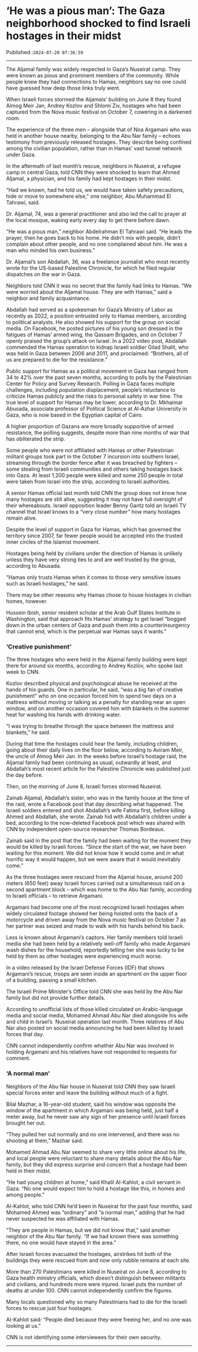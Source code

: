 # ‘He was a pious man’: The Gaza neighborhood shocked to find Israeli hostages in their midst

Published :`2024-07-20 07:36:59`

---

The Aljamal family was widely respected in Gaza’s Nuseirat camp. They were known as pious and prominent members of the community. While people knew they had connections to Hamas, neighbors say no one could have guessed how deep those links truly went.

When Israeli forces stormed the Aljamals’ building on June 8 they found Almog Meir Jan, Andrey Kozlov and Shlomi Ziv, hostages who had been captured from the Nova music festival on October 7, cowering in a darkened room.

The experience of the three men – alongside that of Noa Argamani who was held in another house nearby, belonging to the Abu Nar family – echoes testimony from previously released hostages. They describe being confined among the civilian population, rather than in Hamas’ vast tunnel network under Gaza.

In the aftermath of last month’s rescue, neighbors in Nuseirat, a refugee camp in central Gaza, told CNN they were shocked to learn that Ahmed Aljamal, a physician, and his family had kept hostages in their midst.

“Had we known, had he told us, we would have taken safety precautions, hide or move to somewhere else,” one neighbor, Abu Muhammad El Tahrawi, said.

Dr. Aljamal, 74, was a general practitioner and also led the call to prayer at the local mosque, waking early every day to get there before dawn.

“He was a pious man,” neighbor Abdelrahman El Tahrawi said. “He leads the prayer, then he goes back to his home. He didn’t mix with people, didn’t complain about other people, and no one complained about him. He was a man who minded his own business.”

Dr. Aljamal’s son Abdallah, 36, was a freelance journalist who most recently wrote for the US-based Palestine Chronicle, for which he filed regular dispatches on the war in Gaza.

Neighbors told CNN it was no secret that the family had links to Hamas. “We were worried about the Aljamal house. They are with Hamas,” said a neighbor and family acquaintance.

Abdallah had served as a spokesman for Gaza’s Ministry of Labor as recently as 2022, a position entrusted only to Hamas members, according to political analysts. He also showed his support for the group on social media. On Facebook, he posted pictures of his young son dressed in the fatigues of Hamas’ armed wing, the Qassam Brigades, and on October 7 openly praised the group’s attack on Israel. In a 2022 video post, Abdallah commended the Hamas operation to kidnap Israeli soldier Gilad Shalit, who was held in Gaza between 2006 and 2011, and proclaimed: “Brothers, all of us are prepared to die for the resistance.”

Public support for Hamas as a political movement in Gaza has ranged from 34 to 42% over the past seven months, according to polls by the Palestinian Center for Policy and Survey Research. Polling in Gaza faces multiple challenges, including population displacement, people’s reluctance to criticize Hamas publicly and the risks to personal safety in war time. The true level of support for Hamas may be lower, according to Dr. Mkhaimar Abusada, associate professor of Political Science at Al-Azhar University in Gaza, who is now based in the Egyptian capital of Cairo.

A higher proportion of Gazans are more broadly supportive of armed resistance, the polling suggests, despite more than nine months of war that has obliterated the strip.

Some people who were not affiliated with Hamas or other Palestinian militant groups took part in the October 7 incursion into southern Israel, streaming through the border fence after it was breached by fighters – some stealing from Israeli communities and others taking hostages back into Gaza. At least 1,200 people were killed and some 250 people in total were taken from Israel into the strip, according to Israeli authorities.

A senior Hamas official last month told CNN the group does not know how many hostages are still alive, suggesting it may not have full oversight of their whereabouts. Israeli opposition leader Benny Gantz told an Israeli TV channel that Israel knows to a “very close number” how many hostages remain alive.

Despite the level of support in Gaza for Hamas, which has governed the territory since 2007, far fewer people would be accepted into the trusted inner circles of the Islamist movement.

Hostages being held by civilians under the direction of Hamas is unlikely unless they have very strong ties to and are well trusted by the group, according to Abusada.

“Hamas only trusts Hamas when it comes to those very sensitive issues such as Israeli hostages,” he said.

There may be other reasons why Hamas chose to house hostages in civilian homes, however.

Hussein Ibish, senior resident scholar at the Arab Gulf States Institute in Washington, said that approach fits Hamas’ strategy to get Israel “bogged down in the urban centers of Gaza and push them into a counterinsurgency that cannot end, which is the perpetual war Hamas says it wants.”

### ‘Creative punishment’

The three hostages who were held in the Aljamal family building were kept there for around six months, according to Andrey Kozlov, who spoke last week to CNN.

Kozlov described physical and psychological abuse he received at the hands of his guards. One in particular, he said, “was a big fan of creative punishment” who on one occasion forced him to spend two days on a mattress without moving or talking as a penalty for standing near an open window, and on another occasion covered him with blankets in the summer heat for washing his hands with drinking water.

“I was trying to breathe through the space between the mattress and blankets,” he said.

During that time the hostages could hear the family, including children, going about their daily lives on the floor below, according to Aviram Meir, the uncle of Almog Meir Jan. In the weeks before Israel’s hostage raid, the Aljamal family had been continuing as usual, outwardly at least, and Abdallah’s most recent article for the Palestine Chronicle was published just the day before.

Then, on the morning of June 8, Israeli forces stormed Nuseirat.

Zainab Aljamal, Abdallah’s sister, who was in the family house at the time of the raid, wrote a Facebook post that day describing what happened. The Israeli soldiers entered and shot Abdallah’s wife Fatima first, before killing Ahmed and Abdallah, she wrote. Zainab hid with Abdallah’s children under a bed, according to the now-deleted Facebook post which was shared with CNN by independent open-source researcher Thomas Bordeaux.

﻿Zainab said in the post that the family had been waiting for the moment they would be killed by Israeli forces. “Since the start of the war, we have been waiting for this moment. We did not know how it would come and in what horrific way it would happen, but we were aware that it would inevitably come.”

As the three hostages were rescued from the Aljamal house, around 200 meters (650 feet) away Israeli forces carried out a simultaneous raid on a second apartment block – which was home to the Abu Nar family, according to Israeli officials – to retrieve Argamani.

Argamani had become one of the most recognized Israeli hostages when widely circulated footage showed her being hoisted onto the back of a motorcycle and driven away from the Nova music festival on October 7 as her partner was seized and made to walk with his hands behind his back.

Less is known about Argamani’s captors. Her family members told Israeli media she had been held by a relatively well-off family who made Argamani wash dishes for the household, reportedly telling her she was lucky to be held by them as other hostages were experiencing much worse.

In a video released by the Israel Defense Forces (IDF) that shows Argamani’s rescue, troops are seen inside an apartment on the upper floor of a building, passing a small kitchen.

The Israeli Prime Minister’s Office told CNN she was held by the Abu Nar family but did not provide further details.

According to unofficial lists of those killed circulated on Arabic-language media and social media, Mohamed Ahmad Abu Nar died alongside his wife and child in Israel’s  Nuseirat operation last month. Three relatives of Abu Nar also posted on social media announcing he had been killed by Israeli forces that day.

CNN cannot independently confirm whether Abu Nar was involved in holding Argamani and his relatives have not responded to requests for comment.

### ‘A normal man’

Neighbors of the Abu Nar house in Nuseirat told CNN they saw Israeli special forces enter and leave the building without much of a fight.

Bilal Mazhar, a 16-year-old student, said his window was opposite the window of the apartment in which Argamani was being held, just half a meter away, but he never saw any sign of her presence until Israeli forces brought her out.

“They pulled her out normally and no one intervened, and there was no shooting at them,” Mazhar said.

Mohamed Ahmad Abu Nar seemed to share very little online about his life, and local people were reluctant to share many details about the Abu Nar family, but they did express surprise and concern that a hostage had been held in their midst.

“He had young children at home,” said Khalil Al-Kahlot, a civil servant in Gaza. “No one would expect him to hold a hostage like this, in homes and among people.”

Al-Kahlot, who told CNN he’d been in Nuseirat for the past four months, said Mohamed Ahmed was “ordinary” and “a normal man,” adding that he had never suspected he was affiliated with Hamas.

“They are people in Hamas, but we did not know that,” said another neighbor of the Abu Nar family. “If we had known there was something there, no one would have stayed in the area.”

After Israeli forces evacuated the hostages, airstrikes hit both of the buildings they were rescued from and now only rubble remains at each site.

More than 270 Palestinians were killed in Nuseirat on June 8, according to Gaza health ministry officials, which doesn’t distinguish between militants and civilians, and hundreds more were injured. Israel puts the number of deaths at under 100. CNN cannot independently confirm the figures.

Many locals questioned why so many Palestinians had to die for the Israeli forces to rescue just four hostages.

Al-Kahlot said: “People died because they were freeing her, and no one was looking at us.”

CNN is not identifying some interviewees for their own security.

---

